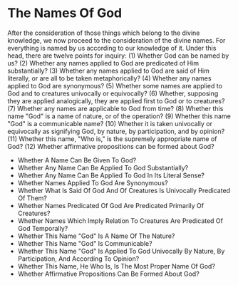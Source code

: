 # The Names Of God

After the consideration of those things which belong to the divine knowledge, we now proceed to the consideration of the divine names. For everything is named by us according to our knowledge of it.  Under this head, there are twelve points for inquiry:
(1) Whether God can be named by us?
(2) Whether any names applied to God are predicated of Him substantially?
(3) Whether any names applied to God are said of Him literally, or are all to be taken metaphorically?
(4) Whether any names applied to God are synonymous?
(5) Whether some names are applied to God and to creatures univocally or equivocally?
(6) Whether, supposing they are applied analogically, they are applied first to God or to creatures?
(7) Whether any names are applicable to God from time?
(8) Whether this name "God" is a name of nature, or of the operation?
(9) Whether this name "God" is a communicable name?
(10) Whether it is taken univocally or equivocally as signifying God, by nature, by participation, and by opinion?
(11) Whether this name, "Who is," is the supremely appropriate name of God?
(12) Whether affirmative propositions can be formed about God?

* Whether A Name Can Be Given To God?
* Whether Any Name Can Be Applied To God Substantially?
* Whether Any Name Can Be Applied To God In Its Literal Sense?
* Whether Names Applied To God Are Synonymous?
* Whether What Is Said Of God And Of Creatures Is Univocally Predicated Of Them?
* Whether Names Predicated Of God Are Predicated Primarily Of Creatures?
* Whether Names Which Imply Relation To Creatures Are Predicated Of God Temporally?
* Whether This Name "God" Is A Name Of The Nature?
* Whether This Name "God" Is Communicable?
* Whether This Name "God" Is Applied To God Univocally By Nature, By Participation, And According To Opinion?
* Whether This Name, He Who Is, Is The Most Proper Name Of God?
* Whether Affirmative Propositions Can Be Formed About God?